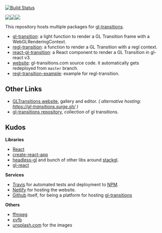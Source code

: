 [![Build Status](https://travis-ci.org/gre/gl-transition-libs.svg?branch=master)](https://travis-ci.org/gre/gl-transition-libs)


<img src="https://camo.githubusercontent.com/c42ecc6197b0f51a106fb50723f9bc6d2e1f925c/687474703a2f2f692e696d6775722e636f6d2f74573331704a452e676966" /><img src="https://camo.githubusercontent.com/7e34cd12d5a9afa94f470395b04b0914c978ce01/687474703a2f2f692e696d6775722e636f6d2f555a5a727775552e676966" /><img src="https://camo.githubusercontent.com/0456d4ed8753fbce027f1174dc8b22da548eeade/687474703a2f2f692e696d6775722e636f6d2f654974426a33582e676966" />

This repository hosts multiple packages for [gl-transitions](https://github.com/gl-transitions/gl-transitions).

- [gl-transition](packages/gl-transition): a light function to render a GL Transition frame with a WebGLRenderingContext.
- [regl-transition](packages/regl-transition): a function to render a GL Transition with a regl context.
- [react-gl-transition](packages/react-gl-transition): a React component to render a GL Transition in gl-react v3.
- [website](packages/website): gl-transitions.com source code. it automatically gets redeployed from `master` branch.
- [regl-transition-example](packages/regl-transition-example): example for regl-transition.

## Other Links

- [GLTransitions website](https://gl-transitions.com), gallery and editor. *( alternative hosting: https://gl-transitions.surge.sh/ )*
- [gl-transitions repository](https://github.com/gl-transitions/gl-transitions), collection of gl transitions.

## Kudos

**Libraries**

- [React](https://github.com/facebook/react)
- [create-react-app](https://github.com/facebookincubator/create-react-app)
- [headless-gl](https://github.com/stackgl/headless-gl) and bunch of other libs around [stackgl](https://github.com/stackgl/headless-gl).
- [gl-react](https://github.com/gre/gl-react)

**Services**

- [Travis](https://travis-ci.org/gl-transitions/gl-transitions) for automated tests and deployment to [NPM](https://npmjs.com).
- [Netlify](https://netlify.com) for hosting the website.
- [Github](https://github.com) itself, for being a platform for hosting [gl-transitions](https://github.com/gl-transitions/gl-transitions)

**Others**

- [ffmpeg](https://ffmpeg.org/)
- [xvfb](https://www.x.org/)
- [unsplash.com](https://unsplash.com/) for the images
